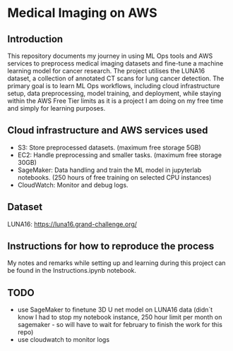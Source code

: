 # Medical Imaging on AWS

## Introduction

This repository documents my journey in using ML Ops tools and AWS services to preprocess medical imaging datasets and fine-tune a machine learning model for cancer research. The project utilises the LUNA16 dataset, a collection of annotated CT scans for lung cancer detection. The primary goal is to learn ML Ops workflows, including cloud infrastructure setup, data preprocessing, model training, and deployment, while staying within the AWS Free Tier limits as it is a project I am doing on my free time and simply for learning purposes.

## Cloud infrastructure and AWS services used

- S3: Store preprocessed datasets. (maximum free storage 5GB)
- EC2: Handle preprocessing and smaller tasks. (maximum free storage 30GB)
- SageMaker: Data handling and train the ML model in jupyterlab notebooks. (250 hours of free training on selected CPU instances)
- CloudWatch: Monitor and debug logs.

## Dataset

LUNA16: https://luna16.grand-challenge.org/

## Instructions for how to reproduce the process

My notes and remarks while setting up and learning during this project can be found in the Instructions.ipynb notebook. 

## TODO

- use SageMaker to finetune 3D U net model on LUNA16 data (didn´t know I had to stop my notebook instance, 250 hour limit per month on sagemaker - so will have to wait for february to finish the work for this repo)
- use cloudwatch to monitor logs 